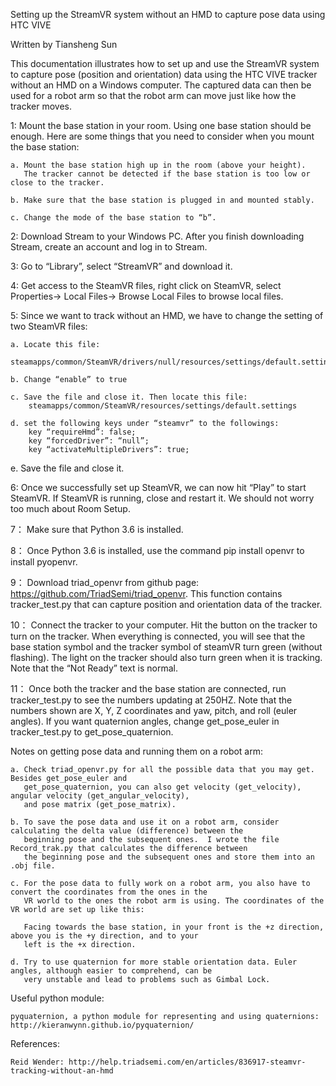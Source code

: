 Setting up the StreamVR system without an HMD to capture pose data using HTC VIVE

Written by Tiansheng Sun

This documentation illustrates how to set up and use the StreamVR system to capture pose (position and orientation) data using the HTC VIVE tracker without an HMD on a Windows computer. The captured data can then be used for a robot arm so that the robot arm can move just like how the tracker moves. 

1:  Mount the base station in your room. Using one base station should be enough. Here are some things that you need to consider when you mount the base station:

	a. Mount the base station high up in the room (above your height). 
	   The tracker cannot be detected if the base station is too low or close to the tracker.

	b. Make sure that the base station is plugged in and mounted stably. 

	c. Change the mode of the base station to “b”.


2:  Download Stream to your Windows PC. After you finish downloading Stream, create an account and log in to Stream. 


3:  Go to “Library”, select “StreamVR” and download it.  


4: Get access to the SteamVR files, right click on SteamVR, select Properties-> Local Files-> Browse Local Files to browse local files. 


5:  Since we want to track without an HMD, we have to change the setting of two SteamVR files:

	a. Locate this file: 
	    steamapps/common/SteamVR/drivers/null/resources/settings/default.settings

	b. Change “enable” to true 

	c. Save the file and close it. Then locate this file: 
	    steamapps/common/SteamVR/resources/settings/default.settings

	d. set the following keys under “steamvr” to the followings:
	    key “requireHmd”: false;
	    key “forcedDriver”: “null”;	
	    key “activateMultipleDrivers”: true;

e. Save the file and close it.


6:  Once we successfully set up SteamVR, we can now hit “Play” to start SteamVR. If SteamVR is running, close and restart it. We should not worry too much about Room Setup.


7：  Make sure that Python 3.6 is installed. 


8：  Once Python 3.6 is installed, use the command pip install openvr to install pyopenvr.


9：  Download triad_openvr from github page: https://github.com/TriadSemi/triad_openvr. This function contains tracker_test.py that can capture position and orientation data of the tracker.


10：  Connect the tracker to your computer. Hit the button on the tracker to turn on the tracker. When everything is connected, you will see that the base station symbol and the tracker symbol of steamVR turn green (without flashing). The light on the tracker should also turn green when it is tracking. Note that the “Not Ready” text is normal. 


11：  Once both the tracker and the base station are connected, run tracker_test.py to see the numbers updating at 250HZ. Note that the numbers shown are X, Y, Z coordinates and yaw, pitch, and roll (euler angles). If you want quaternion angles, change get_pose_euler in tracker_test.py to get_pose_quaternion. 


Notes on getting pose data and running them on a robot arm:
	
	a. Check triad_openvr.py for all the possible data that you may get. Besides get_pose_euler and 
	   get_pose_quaternion, you can also get velocity (get_velocity), angular velocity (get_angular_velocity), 
	   and pose matrix (get_pose_matrix). 

	b. To save the pose data and use it on a robot arm, consider calculating the delta value (difference) between the 
	   beginning pose and the subsequent ones.  I wrote the file Record_trak.py that calculates the difference between 
	   the beginning pose and the subsequent ones and store them into an .obj file.

	c. For the pose data to fully work on a robot arm, you also have to convert the coordinates from the ones in the 
	   VR world to the ones the robot arm is using. The coordinates of the VR world are set up like this:
	   
	   Facing towards the base station, in your front is the +z direction, above you is the +y direction, and to your 
	   left is the +x direction.

	d. Try to use quaternion for more stable orientation data. Euler angles, although easier to comprehend, can be 
	   very unstable and lead to problems such as Gimbal Lock. 

Useful python module:

	pyquaternion, a python module for representing and using quaternions: http://kieranwynn.github.io/pyquaternion/
	
References:

	Reid Wender: http://help.triadsemi.com/en/articles/836917-steamvr-tracking-without-an-hmd
